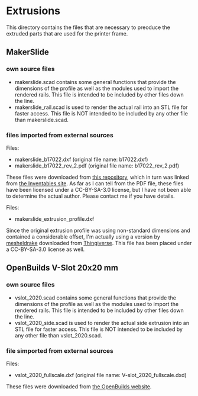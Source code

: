 # Extrusions

This directory contains the files that are necessary to preoduce the extruded parts that are used for the printer frame.


## MakerSlide 

### own source files

* makerslide.scad contains some general functions that provide the dimensions of the profile as well as the modules used to import the rendered rails. This file is intended to be included by other files down the line.
* makerslide_rail.scad is used to render the actual rail into an STL file for faster access. This file is NOT intended to be included by any other file than makerslide.scad.

### files imported from external sources

Files:
* makerslide_b17022.dxf (original file name: b17022.dxf)
* makerslide_b17022_rev_2.pdf (original file name: b17022_rev_2.pdf)

These files were downloaded from [this repository](https://workbench.grabcad.com/workbench/projects/gcq_crZz-TsvjDvMKhmbtlfzNRmpeNJLO8d-8o69N-S1JA#/space/gcLV1u0JdB_BCzLoKQ8lEfABd8UGdoqlcWfQ0PfJajjy2E/link/490685), which in turn was linked from [the Inventables site](https://www.inventables.com/technologies/makerslide). As far as I can tell from the PDF file, these files have been licensed under a CC-BY-SA-3.0 license, but I have not been able to determine the actual author. Please contact me if you have details.

Files: 
* makerslide_extrusion_profile.dxf

Since the original extrusion profile was using non-standard dimensions and contained a considerable offset, I'm actually using a version by [mesheldrake](http://www.thingiverse.com/mesheldrake) downloaded from [Thingiverse](http://www.thingiverse.com/thing:8992). This file has been placed under a CC-BY-SA-3.0 license as well.


## OpenBuilds V-Slot 20x20 mm

### own source files

* vslot_2020.scad contains some general functions that provide the dimensions of the profile as well as the modules used to import the rendered rails. This file is intended to be included by other files down the line.
* vslot_2020_side.scad is used to render the actual side extrusion into an STL file for faster access. This file is NOT intended to be included by any other file than vslot_2020.scad.

### file simported from external sources

Files: 
* vslot_2020_fullscale.dxf (original file name: V-slot_2020_fullscale.dxd)

These files were downloaded from [the OpenBuilds website](http://www.openbuilds.com/projectresources/v-slot-extrusion-20x20-dxf.64/).